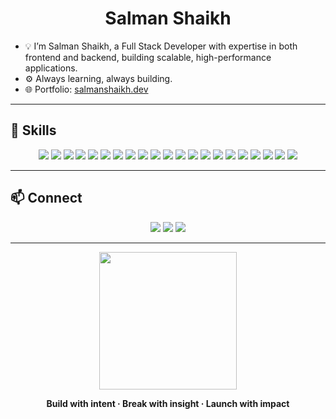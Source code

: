 <h1 align="center">Salman Shaikh</h1>

- 💡 I’m Salman Shaikh, a Full Stack Developer with expertise in both frontend and backend, building scalable, high-performance applications.  
- ⚙️ Always learning, always building.
- 🌐 Portfolio: <a href="https://salmanshaikh.dev" target="_blank">salmanshaikh.dev</a>     

---

## 🧰 Skills

<p align="center">
  <!-- Core Web -->
  <img src="https://img.shields.io/badge/HTML5-E34F26?logo=html5&logoColor=fff&style=for-the-badge" />
  <img src="https://img.shields.io/badge/CSS3-1572B6?logo=css3&logoColor=fff&style=for-the-badge" />
  <img src="https://img.shields.io/badge/JavaScript-F7DF1E?logo=javascript&logoColor=000&style=for-the-badge" />
  <img src="https://img.shields.io/badge/TypeScript-3178C6?logo=typescript&logoColor=fff&style=for-the-badge" />
  <!-- Languages -->
  <img src="https://img.shields.io/badge/Java-007396?logo=openjdk&logoColor=fff&style=for-the-badge" />
  <!-- Frontend -->
  <img src="https://img.shields.io/badge/React-61DAFB?logo=react&logoColor=000&style=for-the-badge" />
  <img src="https://img.shields.io/badge/Next.js-000000?logo=next.js&logoColor=fff&style=for-the-badge" />
  <img src="https://img.shields.io/badge/Tailwind-06B6D4?logo=tailwindcss&logoColor=fff&style=for-the-badge" />
  <img src="https://img.shields.io/badge/Frontend-111111?logo=vercel&logoColor=fff&style=for-the-badge" />
  <!-- Backend -->
  <img src="https://img.shields.io/badge/Node.js-339933?logo=node.js&logoColor=fff&style=for-the-badge" />
  <img src="https://img.shields.io/badge/Express.js-000000?logo=express&logoColor=fff&style=for-the-badge" />
  <img src="https://img.shields.io/badge/Backend-2E2E2E?logo=serverless&logoColor=fff&style=for-the-badge" />
  <!-- Databases -->
  <img src="https://img.shields.io/badge/MongoDB-47A248?logo=mongodb&logoColor=fff&style=for-the-badge" />
  <img src="https://img.shields.io/badge/SQL-336791?logo=postgresql&logoColor=fff&style=for-the-badge" />
  <img src="https://img.shields.io/badge/Redis-DC382D?logo=redis&logoColor=fff&style=for-the-badge" />
  <!-- Mobile -->
  <img src="https://img.shields.io/badge/React%20Native-61DAFB?logo=react&logoColor=000&style=for-the-badge" />
  <!-- DevOps & Cloud -->
  <img src="https://img.shields.io/badge/Docker-2496ED?logo=docker&logoColor=fff&style=for-the-badge" />
  <img src="https://img.shields.io/badge/Linux-FCC624?logo=linux&logoColor=000&style=for-the-badge" />
  <img src="https://img.shields.io/badge/AWS-232F3E?logo=amazon-aws&logoColor=fff&style=for-the-badge" />
  <img src="https://img.shields.io/badge/DevOps-0A0A0A?logo=githubactions&logoColor=fff&style=for-the-badge" />
  <!-- Specializations -->
  <img src="https://img.shields.io/badge/GenAI-7B61FF?logo=google-genai&logoColor=fff&style=for-the-badge" />
</p>

---

## 📫 Connect

<p align="center">
  <a href="mailto:dev.salmanshaikh18@gmail.com"><img src="https://img.shields.io/badge/Email-D14836?logo=gmail&logoColor=fff&style=for-the-badge"></a>
  <a href="https://linkedin.com/in/salmandev18" target="_blank"><img src="https://img.shields.io/badge/LinkedIn-0077B5?logo=linkedin&logoColor=fff&style=for-the-badge"></a>
  <a href="https://github.com/salmanshaikh18 target="_blank"><img src="https://img.shields.io/badge/GitHub-181717?logo=github&logoColor=fff&style=for-the-badge"></a>
</p>

---

<p align="center">
  <img src="https://media.giphy.com/media/26tn33aiTi1jkl6H6/giphy.gif" width="220" />
</p>

<p align="center">
  <b>Build with intent · Break with insight · Launch with impact</b>
</p>
